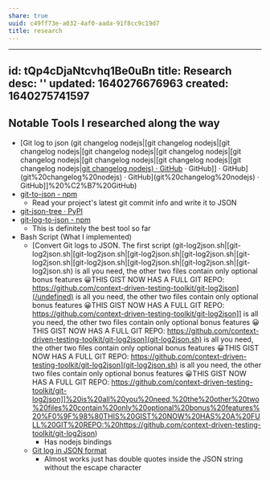 ```yaml
---
share: true
uuid: c49ff73e-a032-4af0-aada-91f8cc9c19d7
title: research
---
```

---
id: tQp4cDjaNtcvhq1Be0uBn
title: Research
desc: ''
updated: 1640276676963
created: 1640275741597
---

## Notable Tools I researched along the way

* [Git log to json (git changelog nodejs|[git changelog nodejs|[git changelog nodejs|[git changelog nodejs|[git changelog nodejs|[git changelog nodejs|[git changelog nodejs|[git changelog nodejs|[git changelog nodejs|[git changelog nodejs) · GitHub](/undefined) · GitHub]] · GitHub](git%20changelog%20nodejs) · GitHub](git%20changelog%20nodejs) · GitHub]]%20%C2%B7%20GitHub)
* [git-to-json - npm](https://www.npmjs.com/package/git-to-json)
  * Read your project's latest git commit info and write it to JSON
* [git-json-tree · PyPI](https://pypi.org/project/git-json-tree/)
* [git-log-to-json - npm](https://www.npmjs.com/package/git-log-to-json)
  * This is definitely the best tool so far
* Bash Script (What I implemented)
  * [Convert Git logs to JSON. The first script (git-log2json.sh|[git-log2json.sh|[git-log2json.sh|[git-log2json.sh|[git-log2json.sh|[git-log2json.sh|[git-log2json.sh|[git-log2json.sh|[git-log2json.sh|[git-log2json.sh) is all you need, the other two files contain only optional bonus features 😀THIS GIST NOW HAS A FULL GIT REPO: https://github.com/context-driven-testing-toolkit/git-log2json](/undefined) is all you need, the other two files contain only optional bonus features 😀THIS GIST NOW HAS A FULL GIT REPO: https://github.com/context-driven-testing-toolkit/git-log2json]] is all you need, the other two files contain only optional bonus features 😀THIS GIST NOW HAS A FULL GIT REPO: https://github.com/context-driven-testing-toolkit/git-log2json](git-log2json.sh) is all you need, the other two files contain only optional bonus features 😀THIS GIST NOW HAS A FULL GIT REPO: https://github.com/context-driven-testing-toolkit/git-log2json](git-log2json.sh) is all you need, the other two files contain only optional bonus features 😀THIS GIST NOW HAS A FULL GIT REPO: https://github.com/context-driven-testing-toolkit/git-log2json]]%20is%20all%20you%20need,%20the%20other%20two%20files%20contain%20only%20optional%20bonus%20features%20%F0%9F%98%80THIS%20GIST%20NOW%20HAS%20A%20FULL%20GIT%20REPO:%20https://github.com/context-driven-testing-toolkit/git-log2json)
    * Has nodejs bindings
  * [Git log in JSON format](https://gist.github.com/varemenos/e95c2e098e657c7688fd)
    * Almost works just has double quotes inside the JSON string without the escape character